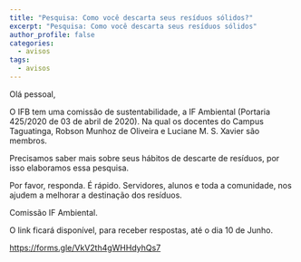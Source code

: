 ```yaml
---
title: "Pesquisa: Como você descarta seus resíduos sólidos?"
excerpt: "Pesquisa: Como você descarta seus resíduos sólidos"
author_profile: false
categories:
  - avisos
tags:
  - avisos
---
```


Olá pessoal,

O IFB tem uma comissão de sustentabilidade, a IF Ambiental (Portaria 425/2020 de 03 de abril de 2020). Na qual os docentes do Campus Taguatinga, Robson Munhoz de Oliveira e Luciane M. S. Xavier são membros.

Precisamos saber mais sobre seus hábitos de descarte de resíduos,  por isso elaboramos essa pesquisa.

Por favor, responda. É rápido. Servidores, alunos e toda a comunidade, nos ajudem a melhorar a destinação dos resíduos.

Comissão IF Ambiental.

O link ficará disponível, para receber respostas, até o dia 10 de Junho.

https://forms.gle/VkV2th4gWHHdyhQs7